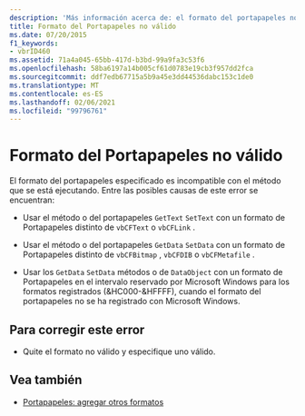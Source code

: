 ```yaml
---
description: 'Más información acerca de: el formato del portapapeles no es válido'
title: Formato del Portapapeles no válido
ms.date: 07/20/2015
f1_keywords:
- vbrID460
ms.assetid: 71a4a045-65bb-417d-b3bd-99a9fa3c53f6
ms.openlocfilehash: 58ba6197a14b005cf61d0783e19cb3f957dd2fca
ms.sourcegitcommit: ddf7edb67715a5b9a45e3dd44536dabc153c1de0
ms.translationtype: MT
ms.contentlocale: es-ES
ms.lasthandoff: 02/06/2021
ms.locfileid: "99796761"
---
```

# <a name="clipboard-format-is-not-valid"></a>Formato del Portapapeles no válido

El formato del portapapeles especificado es incompatible con el método que se está ejecutando. Entre las posibles causas de este error se encuentran:  
  
- Usar el método o del portapapeles `GetText` `SetText` con un formato de Portapapeles distinto de `vbCFText` o `vbCFLink` .  
  
- Usar el método o del portapapeles `GetData` `SetData` con un formato de Portapapeles distinto de `vbCFBitmap` , `vbCFDIB` o `vbCFMetafile` .  
  
- Usar los `GetData` `SetData` métodos o de `DataObject` con un formato de Portapapeles en el intervalo reservado por Microsoft Windows para los formatos registrados (&HC000-&HFFFF), cuando el formato del portapapeles no se ha registrado con Microsoft Windows.  
  
## <a name="to-correct-this-error"></a>Para corregir este error  
  
- Quite el formato no válido y especifique uno válido.  
  
## <a name="see-also"></a>Vea también

- [Portapapeles: agregar otros formatos](/cpp/mfc/clipboard-adding-other-formats)
